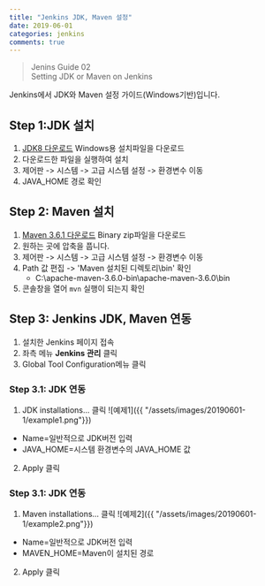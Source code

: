 ```yaml
---
title: "Jenkins JDK, Maven 설정"
date: 2019-06-01
categories: jenkins
comments: true
---
```



>Jenins Guide 02   
Setting JDK or Maven on Jenkins

Jenkins에서 JDK와 Maven 설정 가이드(Windows기반)입니다.

## Step 1:JDK 설치
1. [JDK8 다운로드](https://www.oracle.com/technetwork/java/javase/downloads/jdk8-downloads-2133151.html) Windows용 설치파일을 다운로드
2. 다운로드한 파일을 실행하여 설치
3. 제어판 -> 시스템 -> 고급 시스템 설정 -> 환경변수 이동
4. JAVA_HOME 경로 확인

## Step 2: Maven 설치
1. [Maven 3.6.1 다운로드](https://maven.apache.org/download.cgi) Binary zip파일을 다운로드
2. 원하는 곳에 압축을 풉니다.
3. 제어판 -> 시스템 -> 고급 시스템 설정 -> 환경변수 이동
4. Path 값 편집 -> 'Maven 설치된 디렉토리\bin' 확인
    - C:\apache-maven-3.6.0-bin\apache-maven-3.6.0\bin
5. 콘솔창을 열어 ```mvn``` 실행이 되는지 확인

## Step 3: Jenkins JDK, Maven 연동
1. 설치한 Jenkins 페이지 접속
2. 좌측 메뉴 **Jenkins 관리** 클릭
3. Global Tool Configuration메뉴 클릭

### Step 3.1: JDK 연동
1. JDK installations... 클릭
![예제1]({{ "/assets/images/20190601-1/example1.png"}})
- Name=일반적으로 JDK버전 입력
- JAVA_HOME=시스템 환경변수의 JAVA_HOME 값
2. Apply 클릭

### Step 3.1: JDK 연동
1. Maven installations... 클릭
![예제2]({{ "/assets/images/20190601-1/example2.png"}})
- Name=일반적으로 JDK버전 입력
- MAVEN_HOME=Maven이 설치된 경로
2. Apply 클릭
